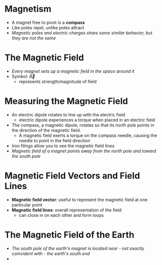# Magnetism
- A magnet free to pivot is a **compass**
- Like poles repel, unlike poles attract
- *Magnetic poles and electric charges share some similar behavior, but they are not the same*

# The Magnetic Field
- *Every magnet sets up a magnetic field in the space around it*
- Symbol: $\overrightarrow{B}$
	- represents strength/magnitude of field

# Measuring the Magnetic Field
- An electric dipole rotates to line up with the electric field
	- electric dipole experiences a torque when placed in an electric field
- The compass, a magnetic dipole, rotates so that its north pole points in the direction of the magnetic field.
	- A magnetic field exerts a torque on the compass needle, causing the needle to point in the field direction
- Iron filings allow you to see the magnetic field lines
- *Magnetic field of a magnet points away from the north pole and toward the south pole*
# Magnetic Field Vectors and Field Lines
- **Magnetic field vector**: useful to represent the magnetic field at one particular point
- **Magnetic field lines**: overall representation of the field
	- can close in on each other and form loops

# The Magnetic Field of the Earth
- *The south pole of the earth's magnet is located near - not exactly coincident with - the earth's south end*
- 